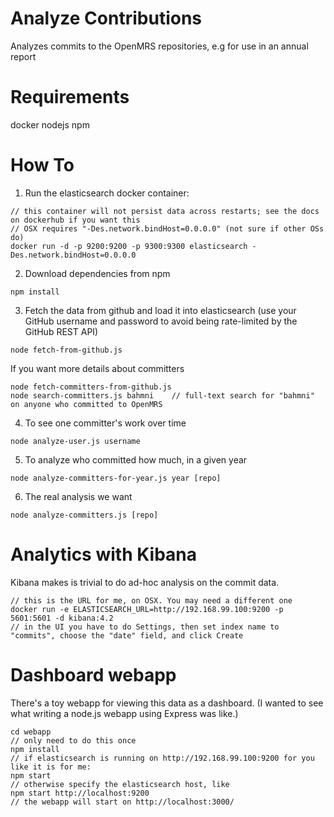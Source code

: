 Analyze Contributions
=====================

Analyzes commits to the OpenMRS repositories, e.g for use in an annual report


Requirements
======
docker
nodejs
npm


How To
======

1. Run the elasticsearch docker container:

```
// this container will not persist data across restarts; see the docs on dockerhub if you want this
// OSX requires "-Des.network.bindHost=0.0.0.0" (not sure if other OSs do)
docker run -d -p 9200:9200 -p 9300:9300 elasticsearch -Des.network.bindHost=0.0.0.0
```

2. Download dependencies from npm

```
npm install
```

3. Fetch the data from github and load it into elasticsearch (use your GitHub username and password to
avoid being rate-limited by the GitHub REST API)

```
node fetch-from-github.js
```

If you want more details about committers

```
node fetch-committers-from-github.js
node search-committers.js bahmni    // full-text search for "bahmni" on anyone who committed to OpenMRS
```

4. To see one committer's work over time

```
node analyze-user.js username
```

5. To analyze who committed how much, in a given year

```
node analyze-committers-for-year.js year [repo]
```

6. The real analysis we want

```
node analyze-committers.js [repo]
```

Analytics with Kibana
=====================

Kibana makes is trivial to do ad-hoc analysis on the commit data.

```
// this is the URL for me, on OSX. You may need a different one
docker run -e ELASTICSEARCH_URL=http://192.168.99.100:9200 -p 5601:5601 -d kibana:4.2
// in the UI you have to do Settings, then set index name to "commits", choose the "date" field, and click Create
```

Dashboard webapp
================

There's a toy webapp for viewing this data as a dashboard. (I wanted to see what writing a node.js webapp
using Express was like.)

```
cd webapp
// only need to do this once
npm install
// if elasticsearch is running on http://192.168.99.100:9200 for you like it is for me:
npm start
// otherwise specify the elasticsearch host, like
npm start http://localhost:9200 
// the webapp will start on http://localhost:3000/
```
